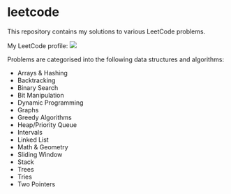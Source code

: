 # leetcode

This repository contains my solutions to various LeetCode problems.

My LeetCode profile: <a href="https://leetcode.com/juancoquet/" target="_blank">
<img src="https://img.shields.io/static/v1?logo=leetcode&label=&message=juancoquet&color=blue"/>
</a>

Problems are categorised into the following data structures and algorithms:

- Arrays & Hashing
- Backtracking
- Binary Search
- Bit Manipulation
- Dynamic Programming
- Graphs
- Greedy Algorithms
- Heap/Priority Queue
- Intervals
- Linked List
- Math & Geometry
- Sliding Window
- Stack
- Trees
- Tries
- Two Pointers
